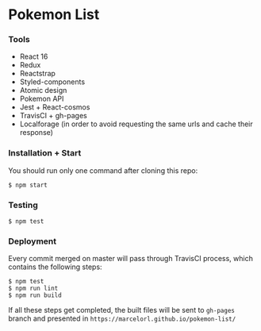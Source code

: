 # Pokemon List

### Tools

  - React 16
  - Redux
  - Reactstrap
  - Styled-components
  - Atomic design
  - Pokemon API
  - Jest + React-cosmos
  - TravisCI + gh-pages
  - Localforage (in order to avoid requesting the same urls and cache their response)

### Installation + Start

You should run only one command after cloning this repo:

```$ npm start```

### Testing

```$ npm test```

### Deployment

Every commit merged on master will pass through TravisCI process, which contains the following steps:

```
$ npm test
$ npm run lint
$ npm run build
```
 
 If all these steps get completed, the built files will be sent to `gh-pages` branch and presented in
 `https://marcelorl.github.io/pokemon-list/`
